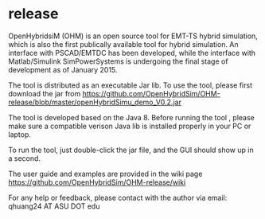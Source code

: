# release
OpenHybridsiM (OHM) is an open source tool for EMT-TS hybrid simulation, which is also the first publically available tool for hybrid simulation. An interface with PSCAD/EMTDC has been developed, while the interface with Matlab/Simulink SimPowerSystems is undergoing the final stage of development as of January 2015.

The tool is distributed as an executable Jar lib. To use the tool, please first download the jar from https://github.com/OpenHybridSim/OHM-release/blob/master/openHybridSimu_demo_V0.2.jar

The tool is developed based on the Java 8. Before running the tool , please make sure a compatible verison Java lib is installed properly in your PC or laptop.

To run the tool, just double-click the jar file, and the GUI should show up in a second.

The user guide and examples are provided in the wiki page
https://github.com/OpenHybridSim/OHM-release/wiki

For any help or feedback, please contact with the author via email: qhuang24 AT ASU DOT edu
